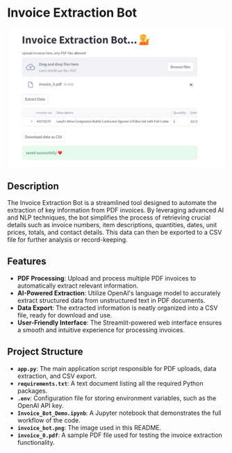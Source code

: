 # **Invoice Extraction Bot**

![Invoice Extraction Bot](invoice_bot.png)

## **Description**
The Invoice Extraction Bot is a streamlined tool designed to automate the extraction of key information from PDF invoices. By leveraging advanced AI and NLP techniques, the bot simplifies the process of retrieving crucial details such as invoice numbers, item descriptions, quantities, dates, unit prices, totals, and contact details. This data can then be exported to a CSV file for further analysis or record-keeping.

## **Features**

- **PDF Processing**: Upload and process multiple PDF invoices to automatically extract relevant information.
- **AI-Powered Extraction**: Utilize OpenAI's language model to accurately extract structured data from unstructured text in PDF documents.
- **Data Export**: The extracted information is neatly organized into a CSV file, ready for download and use.
- **User-Friendly Interface**: The Streamlit-powered web interface ensures a smooth and intuitive experience for processing invoices.

## **Project Structure**

- **`app.py`**: The main application script responsible for PDF uploads, data extraction, and CSV export.
- **`requirements.txt`**: A text document listing all the required Python packages.
- **`.env`**: Configuration file for storing environment variables, such as the OpenAI API key.
- **`Invoice_Bot_Demo.ipynb`**: A Jupyter notebook that demonstrates the full workflow of the code.
- **`invoice_bot.png`**: The image used in this README.
- **`invoice_0.pdf`**: A sample PDF file used for testing the invoice extraction functionality.